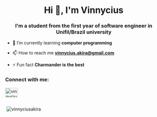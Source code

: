 <h1 align="center">Hi 👋, I'm Vinnycius</h1>
<h3 align="center">I'm a student from the first year of software engineer in Unifil/Brazil university</h3>

- 🌱 I’m currently learning **computer programming**

- 📫 How to reach me **vinnycius.akira@gmail.com**

- ⚡ Fun fact **Charmander is the best**

<h3 align="left">Connect with me:</h3>
<p align="left">
<a href="https://instagram.com/vinnycius_akira" target="blank"><img align="center" src="https://raw.githubusercontent.com/rahuldkjain/github-profile-readme-generator/master/src/images/icons/Social/instagram.svg" alt="vinnycius_akira" height="30" width="40" /></a>
</p>
<img align="center" src"https://i.pinimg.com/originals/46/e5/93/46e5930eeba360c735dcc3307d5969ea.gif" />
<p>&nbsp;<img align="center" src="https://github-readme-stats.vercel.app/api?username=vinnyciusakira&show_icons=true&locale=en" alt="vinnyciusakira" /></p>
